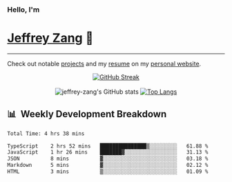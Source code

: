 
### Hello, I'm 
# [Jeffrey Zang](https://www.linkedin.com/in/jeffreyzang/) 🦀

---

Check out notable [projects](https://jeffz.dev/projects) and my [resume](https://jeffz.dev/resume) on my [personal website](https://jeffz.dev/).

<div align = 'center'>

[![GitHub Streak](https://github-readme-streak-stats.herokuapp.com/?user=jeffrey-zang&theme=tokyonight)](https://git.io/streak-stats)
<br></br>
![jeffrey-zang's GitHub stats](https://github-readme-stats.vercel.app/api?username=jeffrey-zang&show_icons=true&theme=tokyonight&hide_rank=true&hide=stars) 
[![Top Langs](https://github-readme-stats.vercel.app/api/top-langs/?username=jeffrey-zang&hide=ShaderLab,HLSL&layout=compact&theme=tokyonight)](https://github.com/anuraghazra/github-readme-stats)

</div>

## 📊 &nbsp;Weekly Development Breakdown
<!--START_SECTION:waka-->

```txt
Total Time: 4 hrs 38 mins

TypeScript    2 hrs 52 mins   ███████████████▒░░░░░░░░░   61.88 %
JavaScript    1 hr 26 mins    ███████▓░░░░░░░░░░░░░░░░░   31.13 %
JSON          8 mins          ▓░░░░░░░░░░░░░░░░░░░░░░░░   03.18 %
Markdown      5 mins          ▓░░░░░░░░░░░░░░░░░░░░░░░░   02.12 %
HTML          3 mins          ▒░░░░░░░░░░░░░░░░░░░░░░░░   01.09 %
```

<!--END_SECTION:waka-->


